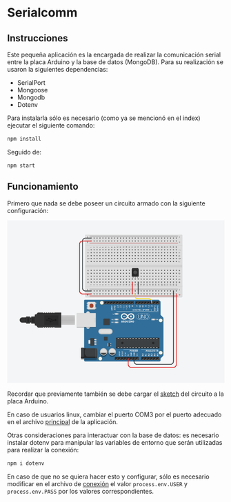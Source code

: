 # Serialcomm

## Instrucciones
Este pequeña aplicación es la encargada de realizar la comunicación serial entre la placa Arduino y la base de datos (MongoDB). Para su realización se usaron la siguientes dependencias:

* SerialPort
* Mongoose
* Mongodb
* Dotenv

Para instalarla sólo es necesario (como ya se mencionó en el index) ejecutar el siguiente comando:

```bash
npm install
```

Seguido de:

```
npm start
```

### 

## Funcionamiento

Primero que nada se debe poseer un circuito armado con la siguiente configuración:

![Circuito armado](/images/2021-03-07-23-18-24.png)

Recordar que previamente también se debe cargar el [sketch](arduino%20sketch/sensor_temperatura_humedad.ino) del circuito a la placa Arduino.

En caso de usuarios linux, cambiar el puerto COM3 por el puerto adecuado en el archivo [principal](src/app.js) de la aplicación.

Otras consideraciones para interactuar con la base de datos: es necesario instalar dotenv para manipular las variables de entorno que serán utilizadas para realizar la conexión:

```bash
npm i dotenv
```

En caso de que no se quiera hacer esto y configurar, sólo es necesario modificar en el archivo de [conexión](src/db/mongoose.js) el valor `process.env.USER` y `process.env.PASS` por los valores correspondientes.


